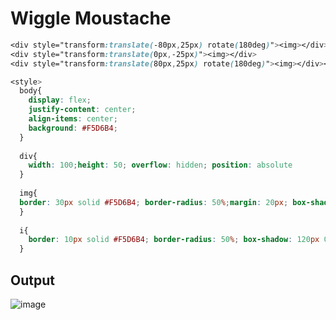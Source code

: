 # Wiggle Moustache

```css
<div style="transform:translate(-80px,25px) rotate(180deg)"><img></div>
<div style="transform:translate(0px,-25px)"><img></div>
<div style="transform:translate(80px,25px) rotate(180deg)"><img></div><i>

<style>
  body{
    display: flex;
    justify-content: center;
    align-items: center;
    background: #F5D6B4;
  }
  
  div{
    width: 100;height: 50; overflow: hidden; position: absolute
  }
  
  img{
  border: 30px solid #F5D6B4; border-radius: 50%;margin: 20px; box-shadow: 0 0 0 20px #D86F45;
  }
  
  i{
    border: 10px solid #F5D6B4; border-radius: 50%; box-shadow: 120px 0 0 0,-120px 0 0 0; color: #D86F45;
  }
  ```
  
  
## Output

![image](https://user-images.githubusercontent.com/26904087/120362815-1f3b7d80-c329-11eb-9f5e-9cf07d219e7b.png)

